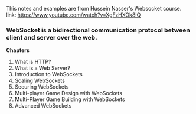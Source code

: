  This notes and examples are from Hussein Nasser's Websocket course. link: https://www.youtube.com/watch?v=XgFzHXOk8IQ

### WebSocket is a bidirectional communication protocol between client and server over the web.

**Chapters**
1. What is HTTP?
2. What is a Web Server?
3. Introduction to WebSockets
4. Scaling WebSockets
5. Securing WebSockets
6. Multi-player Game Design with WebSockets 
7. Multi-Player Game Building with WebSockets 
8. Advanced WebSockets
